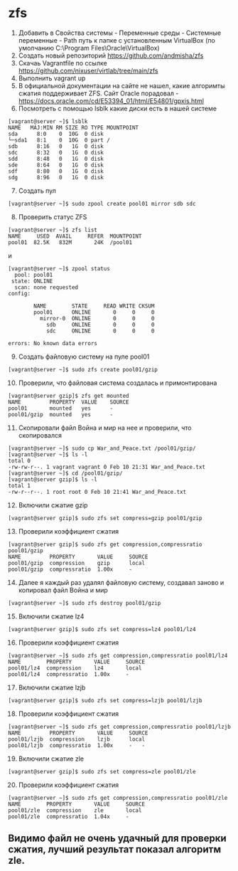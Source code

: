 # zfs

1. Добавить в Свойства системы - Переменные среды - Системные переменные - Path путь к папке с установленным VirtualBox (по умолчанию C:\Program Files\Oracle\VirtualBox)
2. Создать новый репозиторий https://github.com/andmisha/zfs
3. Скачаь Vagrantfile по ссылке https://github.com/nixuser/virtlab/tree/main/zfs
4. Выполнить vagrant up
5. В официальной документации на сайте не нашел, какие алгоримты сжатия поддерживает ZFS. Сайт Oracle порадовал - https://docs.oracle.com/cd/E53394_01/html/E54801/gpxis.html
6. Посмотреть с помощью lsblk какие диски есть в нашей системе
```
[vagrant@server ~]$ lsblk
NAME   MAJ:MIN RM SIZE RO TYPE MOUNTPOINT
sda      8:0    0  10G  0 disk
└─sda1   8:1    0  10G  0 part /
sdb      8:16   0   1G  0 disk
sdc      8:32   0   1G  0 disk
sdd      8:48   0   1G  0 disk
sde      8:64   0   1G  0 disk
sdf      8:80   0   1G  0 disk
sdg      8:96   0   1G  0 disk
```
7. Создать пул
```
[vagrant@server ~]$ sudo zpool create pool01 mirror sdb sdc
```
8. Проверить статус ZFS
```
[vagrant@server ~]$ zfs list
NAME     USED  AVAIL     REFER  MOUNTPOINT
pool01  82.5K   832M       24K  /pool01
```
и
```
[vagrant@server ~]$ zpool status
  pool: pool01
 state: ONLINE
  scan: none requested
config:

        NAME        STATE     READ WRITE CKSUM
        pool01      ONLINE       0     0     0
          mirror-0  ONLINE       0     0     0
            sdb     ONLINE       0     0     0
            sdc     ONLINE       0     0     0

errors: No known data errors
```
9. Создать файловую систему на пуле pool01 
```
[vagrant@server ~]$ sudo zfs create pool01/gzip
```
10. Проверили, что файловая система создалась и примонтирована
```
[vagrant@server gzip]$ zfs get mounted
NAME         PROPERTY  VALUE    SOURCE
pool01       mounted   yes      -
pool01/gzip  mounted   yes      -
```
11. Скопировали файл Война и мир на нее и проверили, что скопировался
```
[vagrant@server ~]$ sudo cp War_and_Peace.txt /pool01/gzip/
[vagrant@server ~]$ ls -l
total 0
-rw-rw-r--. 1 vagrant vagrant 0 Feb 10 21:31 War_and_Peace.txt
[vagrant@server ~]$ cd /pool01/gzip/
[vagrant@server gzip]$ ls -l
total 1
-rw-r--r--. 1 root root 0 Feb 10 21:41 War_and_Peace.txt
```
12. Включили сжатие gzip
```
[vagrant@server gzip]$ sudo zfs set compress=gzip pool01/gzip
```
13. Проверили коэффициент сжатия
```
[vagrant@server gzip]$ sudo zfs get compression,compressratio pool01/gzip
NAME         PROPERTY       VALUE     SOURCE
pool01/gzip  compression    gzip      local
pool01/gzip  compressratio  1.00x     -
```
14. Далее я каждый раз удалял файловую систему, создавал заново и копировал файл Война и мир
```
[vagrant@server ~]$ sudo zfs destroy pool01/gzip
```
15. Включили сжатие lz4
```
[vagrant@server gzip]$ sudo zfs set compress=lz4 pool01/lz4
```
16. Проверили коэффициент сжатия
```
[vagrant@server ~]$ sudo zfs get compression,compressratio pool01/lz4
NAME        PROPERTY       VALUE     SOURCE
pool01/lz4  compression    lz4       local
pool01/lz4  compressratio  1.00x     -
```
17. Включили сжатие lzjb
```
[vagrant@server gzip]$ sudo zfs set compress=lzjb pool01/lzjb
```
18. Проверили коэффициент сжатия
```
[vagrant@server ~]$ sudo zfs get compression,compressratio pool01/lzjb
NAME         PROPERTY       VALUE     SOURCE
pool01/lzjb  compression    lzjb      local
pool01/lzjb  compressratio  1.00x     -   -
```
19. Включили сжатие zle
```
[vagrant@server gzip]$ sudo zfs set compress=zle pool01/zle
```
20. Проверили коэффициент сжатия
```
[vagrant@server ~]$ sudo zfs get compression,compressratio pool01/zle
NAME        PROPERTY       VALUE     SOURCE
pool01/zle  compression    zle       local
pool01/zle  compressratio  1.04x     -
```
Видимо файл не очень удачный для проверки сжатия, лучший результат показал алгоритм zle.
---
